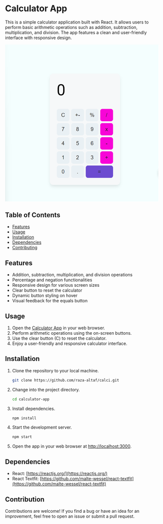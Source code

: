 # Calculator App

This is a simple calculator application built with React. It allows users to perform basic arithmetic operations such as addition, subtraction, multiplication, and division. The app features a clean and user-friendly interface with responsive design.

![Project Preview](./src/calc-app.png)

## Table of Contents

- [Features](#features)
- [Usage](#usage)
- [Installation](#installation)
- [Dependencies](#dependencies)
- [Contributing](#contribution)

## Features

- Addition, subtraction, multiplication, and division operations
- Percentage and negation functionalities
- Responsive design for various screen sizes
- Clear button to reset the calculator
- Dynamic button styling on hover
- Visual feedback for the equals button

## Usage

1. Open the [Calculator App](#) in your web browser.
2. Perform arithmetic operations using the on-screen buttons.
3. Use the clear button (C) to reset the calculator.
4. Enjoy a user-friendly and responsive calculator interface.

## Installation

1. Clone the repository to your local machine.

   ```bash
   git clone https://github.com/raza-altaf/calci.git
   ```

2. Change into the project directory.

   ```bash
   cd calculator-app
   ```

3. Install dependencies.

   ```bash
   npm install
   ```

4. Start the development server.

   ```bash
   npm start
   ```

5. Open the app in your web browser at [http://localhost:3000](http://localhost:3000).

## Dependencies

- React: [https://reactjs.org/](https://reactjs.org/)
- React Textfit: [https://github.com/malte-wessel/react-textfit](https://github.com/malte-wessel/react-textfit)

## Contribution

Contributions are welcome! If you find a bug or have an idea for an improvement, feel free to open an issue or submit a pull request.
